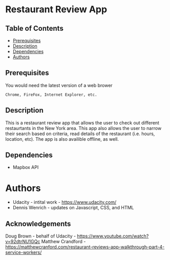# Restaurant Review App

## Table of Contents

* [Prerequisites](#prerequisites)
* [Description](#description)
* [Dependencies](#dependencies)
* [Authors](#authors)

## Prerequisites

You would need the latest version of a web brower 

`Chrome, FireFox, Internet Explorer, etc.`

## Description 

This is a restaurant review app that allows the user to check out different restaurtants in the New York area. 
This app also allows the user to narrow their search based on criteria, read details of the restaurant (i.e. hours, location, etc).
The app is also availible offline, as well.


## Dependencies 

* Mapbox API

# Authors 

* Udacity - intital work - https://www.udacity.com/
* Dennis Wenrich - updates on Javascript, CSS, and HTML

## Acknowledgements

Doug Brown - behalf of Udacity - https://www.youtube.com/watch?v=92dtrNU1GQc
Matthew Crandford - https://matthewcranford.com/restaurant-reviews-app-walkthrough-part-4-service-workers/

